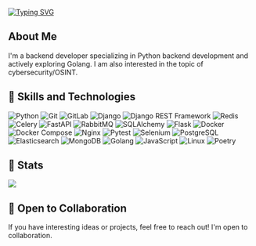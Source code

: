 [![Typing SVG](https://readme-typing-svg.herokuapp.com?font=VT323&weight=500&pause=1000&color=49CE16&repeat=false&random=false&width=435&lines=Hi+there%2C+I'm+Vlad+%F0%9F%91%8B)](https://git.io/typing-svg)

## About Me
I'm a backend developer specializing in Python backend development and actively exploring Golang. I am also interested in the topic of cybersecurity/OSINT.

## 🔧 Skills and Technologies
![Python](https://img.shields.io/badge/Python-3776AB?style=flat&logo=python&logoColor=white)
![Git](https://img.shields.io/badge/Git-F05032?style=flat&logo=git&logoColor=white)
![GitLab](https://img.shields.io/badge/GitLab-FCA121?style=flat&logo=gitlab&logoColor=white)
![Django](https://img.shields.io/badge/Django-092E20?style=flat&logo=django&logoColor=white)
![Django REST Framework](https://img.shields.io/badge/Django%20REST%20Framework-0a97b0?style=flat&logo=django&logoColor=white)
![Redis](https://img.shields.io/badge/Redis-DC382D?style=flat&logo=redis&logoColor=white)
![Celery](https://img.shields.io/badge/Celery-3E8732?style=flat&logo=celery&logoColor=white)
![FastAPI](https://img.shields.io/badge/FastAPI-009688?style=flat&logo=fastapi&logoColor=white)
![RabbitMQ](https://img.shields.io/badge/RabbitMQ-FF6600?style=flat&logo=rabbitmq&logoColor=white)
![SQLAlchemy](https://img.shields.io/badge/SQLAlchemy-DA5B0B?style=flat&logo=sqlalchemy&logoColor=white)
![Flask](https://img.shields.io/badge/Flask-000000?style=flat&logo=flask&logoColor=white)
![Docker](https://img.shields.io/badge/Docker-2496ED?style=flat&logo=docker&logoColor=white)
![Docker Compose](https://img.shields.io/badge/Docker%20Compose-1C4D66?style=flat&logo=docker&logoColor=white)
![Nginx](https://img.shields.io/badge/Nginx-009639?style=flat&logo=nginx&logoColor=white)
![Pytest](https://img.shields.io/badge/Pytest-0A9EDC?style=flat&logo=pytest&logoColor=white)
![Selenium](https://img.shields.io/badge/Selenium-43B02A?style=flat&logo=selenium&logoColor=white)
![PostgreSQL](https://img.shields.io/badge/PostgreSQL-4169E1?style=flat&logo=postgresql&logoColor=white)
![Elasticsearch](https://img.shields.io/badge/Elasticsearch-005571?style=flat&logoColor=white)
![MongoDB](https://img.shields.io/badge/MongoDB-47A248?style=flat&logo=mongodb&logoColor=white)
![Golang](https://img.shields.io/badge/Go-00ADD8?style=flat&logo=go&logoColor=white)
![JavaScript](https://img.shields.io/badge/JavaScript-F7DF1E?style=flat&logo=javascript&logoColor=black)
![Linux](https://img.shields.io/badge/Linux-000000?style=flat&logo=linux&logoColor=FCC624)
![Poetry](https://img.shields.io/badge/Poetry-50386D?style=flat&logo=python&logoColor=white)
<!--
![GraphQL](https://img.shields.io/badge/GraphQL-E10098?style=flat&logo=graphql&logoColor=white)
![gRPC](https://img.shields.io/badge/gRPC-009688?style=flat&logo=grpc&logoColor=white)
![WebSocket](https://img.shields.io/badge/WebSocket-4F4F4F?style=flat&logo=websocket&logoColor=white)
-->

## :ocean: Stats
![](https://github-profile-summary-cards.vercel.app/api/cards/profile-details?username=Amaterasq&theme=solarized_dark)


## 🤝 Open to Collaboration
If you have interesting ideas or projects, feel free to reach out! I'm open to collaboration.
